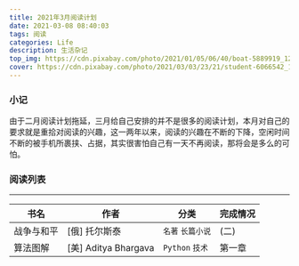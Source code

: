 ```yaml
---
title: 2021年3月阅读计划
date: 2021-03-08 08:40:03
tags: 阅读
categories: Life
description: 生活杂记
top_img: https://cdn.pixabay.com/photo/2021/01/05/06/40/boat-5889919_1280.png
cover: https://cdn.pixabay.com/photo/2021/03/03/23/21/student-6066542_1280.png
---
```

### 小记

由于二月阅读计划拖延，三月给自己安排的并不是很多的阅读计划，本月对自己的要求就是重拾对阅读的兴趣，这一两年以来，阅读的兴趣在不断的下降，空闲时间不断的被手机所裹挟、占据，其实很害怕自己有一天不再阅读，那将会是多么的可怕。

### 阅读列表

---
| 书名 | 作者 |分类 | 完成情况 |
| ---- | ---- | --- | --- |
| 战争与和平 | [俄] 托尔斯泰 | `名著` `长篇小说` |  (二) |
| 算法图解 |  [美] Aditya Bhargava | `Python` `技术` |  第一章 |
